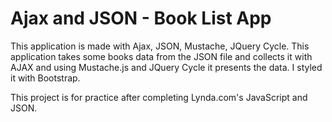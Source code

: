 Ajax and JSON - Book List App
=============================

This application is made with Ajax, JSON, Mustache, JQuery Cycle. This application takes some books data from the JSON file and collects it with AJAX and using Mustache.js and JQuery Cycle it presents the data. I styled it with Bootstrap.

This project is for practice after completing Lynda.com's JavaScript and JSON.  
